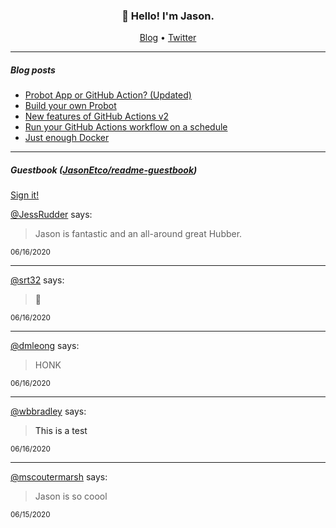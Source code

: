 <h3 align="center">👋 Hello! I'm Jason.</h3>

<p align="center">
  <a href="https://jasonet.co">Blog</a> •
  <a href="https://twitter.com/JasonEtco">Twitter</a>
</p>

---

##### Blog posts

<!--START_SECTION:posts-->
* [Probot App or GitHub Action? (Updated)](https://jasonet.co/posts/probot-app-or-github-action-v2/)
* [Build your own Probot](https://jasonet.co/posts/build-your-own-probot/)
* [New features of GitHub Actions v2](https://jasonet.co/posts/new-features-of-github-actions/)
* [Run your GitHub Actions workflow on a schedule](https://jasonet.co/posts/scheduled-actions/)
* [Just enough Docker](https://jasonet.co/posts/just-enough-docker/)
<!--END_SECTION:posts-->

---

##### Guestbook ([JasonEtco/readme-guestbook](https://github.com/JasonEtco/readme-guestbook))

<a href="https://readme-guestbook.now.sh">Sign it!</a>

<!--START_SECTION:guestbook-->
[@JessRudder](https://github.com/JessRudder) says:

> Jason is fantastic and an all-around great Hubber.

<sup>06/16/2020</sup>


---

[@srt32](https://github.com/srt32) says:

> 💖

<sup>06/16/2020</sup>


---

[@dmleong](https://github.com/dmleong) says:

> HONK

<sup>06/16/2020</sup>


---

[@wbbradley](https://github.com/wbbradley) says:

> <a>This is a test</a>

<sup>06/16/2020</sup>


---

[@mscoutermarsh](https://github.com/mscoutermarsh) says:

> Jason is so coool

<sup>06/15/2020</sup>

<!--END_SECTION:guestbook-->
<!--GUESTBOOK_LIST [{"name":"JessRudder","message":"Jason is fantastic and an all-around great Hubber.","date":"06/16/2020"},{"name":"srt32","message":"💖","date":"06/16/2020"},{"name":"dmleong","message":"HONK","date":"06/16/2020"},{"name":"wbbradley","message":"<a>This is a test</a>","date":"06/16/2020"},{"name":"mscoutermarsh","message":"Jason is so coool","date":"06/15/2020"}]-->
